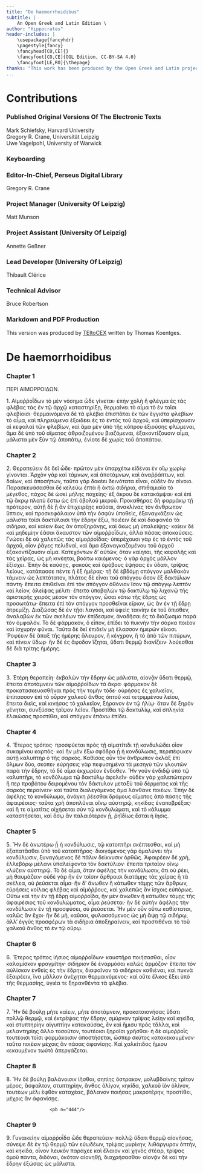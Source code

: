 ```yaml
---
title: "De haemorrhoidibus"
subtitle: |
	An Open Greek and Latin Edition \ 
author: "Hippocrates"
header-includes: | 
	\usepackage{fancyhdr}
	\pagestyle{fancy}
	\fancyhead[CO,CE]{}
	\fancyfoot[CO,CE]{OGL Edition, CC-BY-SA 4.0}
	\fancyfoot[LE,RO]{\thepage}
thanks: "This work has been produced by the Open Greek and Latin project through the help of volunteers. See contributions for details."
...
```


# Contributions


### Published Original Versions Of The Electronic Texts

Mark Schiefsky, Harvard University  
Gregory R. Crane, Universität Leipzig  
Uwe Vagelpohl, University of Warwick  
  
### Keyboarding

### Editor-In-Chief, Perseus Digital Library

Gregory R. Crane  
  
### Project Manager (University Of Leipzig)

Matt Munson  
  
### Project Assistant (University Of Leipzig)

Annette Geßner  
  
### Lead Developer (University Of Leipzig)

Thibault Clérice  
  
### Technical Advisor

Bruce Robertson  
  
### Markdown and PDF Production

This version was produced by [TEItoCEX](https://github.com/ThomasK81/TEItoCEX) written by Thomas Koentges.

# De haemorrhoidibus

### Chapter 1

<head>ΠΕΡΙ ΑΙΜΟΡΡΟΙΔΩΝ.</head>
                    <p>1. Αἱμοῤῥοΐδων τὸ μὲν νόσημα ὧδε γίνεται· ἐπὴν χολὴ ἢ φλέγμα <lb/>ἐς τὰς
                        φλέβας τὰς ἐν τῷ ἀρχῷ καταστηρίξῃ, θερμαίνει τὸ αἷμα τὸ <lb/>ἐν τοῖσι
                        φλεβίοισι· θερμαινόμενα δὲ τὰ φλέβια ἐπισπᾶται ἐκ τῶν <lb/>ἔγγιστα φλεβίων
                        τὸ αἷμα, καὶ πληρεύμενα ἐξοιδέει ἐς τὸ ἐντὸς τοῦ <lb/>ἀρχοῦ, καὶ
                        ὑπερίσχουσιν αἱ κεφαλαὶ τῶν φλεβίων, καὶ ἅμα μὲν ὑπὸ <lb/>τῆς κόπρου
                        ἐξιούσης φλώμεναι, ἅμα δὲ ὑπὸ τοῦ αἵματος ἀθροιζομένου <lb/>βιαζόμεναι,
                        ἐξακοντίζουσιν αἷμα, μάλιστα μὲν ξὺν τῷ ἀποπάτῳ, <lb/>ἐνίοτε δὲ χωρὶς τοῦ
                        ἀποπάτου. </p>


### Chapter 2

<p>2. Θεραπεύειν δὲ δεῖ ὧδε· πρῶτον μὲν ὑπαρχέτω εἰδέναι ἐν οἵῳ <lb/>χωρίῳ
                        γίνονται. Ἀρχὸν γὰρ καὶ τάμνων, καὶ ἀποτάμνων, καὶ ἀναῤῥάπτων, <lb/>καὶ
                        δαίων, καὶ ἀποσήπων, ταῦτα γὰρ δοκέει δεινότατα εἶναι, <lb/>οὐδὲν ἂν σίνοιο.
                        Παρασκευάσασθαι δὲ κελεύω ἑπτὰ ἢ ὀκτὼ σιδήρια, <lb/>σπιθαμιαῖα τὸ μέγεθος,
                        πάχος δὲ ὡσεὶ μήλης παχείης· ἐξ ἄκρου δὲ <lb/>κατακάμψαι· καὶ ἐπὶ τῷ ἄκρῳ
                        πλατὺ ἔστω ὡς ἐπὶ ὀβολοῦ μικροῦ. <lb/>Προκαθήρας δὴ φαρμάκῳ τῇ πρότερον,
                        αὐτῇ δὲ ᾗ ἂν ἐπιχειρέῃς <lb/>καῦσαι, ἀνακλίνας τὸν ἄνθρωπον ὕπτιον, καὶ
                        προσκεφάλαιον ὑπὸ τὴν <lb/>ὀσφὺν ὑποθεὶς, ἐξαναγκάζειν ὡς μάλιστα τοῖσι
                        δακτύλοισι τὴν ἕδρην <lb/>ἔξω, ποιέειν δὲ καὶ διαφανέα τὰ σιδήρια, καὶ
                        καίειν ἕως ἂν ἀποξηράνῃς, <lb/>καὶ ὅκως μὴ ὑπαλείψῃς· καίειν δὲ καὶ μηδεμίην
                        ἐᾶσαι <lb/>ἄκαυστον τῶν αἱμοῤῥοΐδων, ἀλλὰ πάσας ἀποκαύσεις. Γνώσει δὲ οὐ <pb n="438"/> χαλεπῶς τὰς αἱμοῤῥοΐδας· ὑπερέχουσι γὰρ ἐς τὸ ἐντὸς τοῦ ἀρχοῦ,
                        <lb/>οἷον ῥᾶγες πελιδναὶ, καὶ ἅμα ἐξαναγκαζομένου τοῦ ἀρχοῦ ἐξακοντίζουσιν
                        <lb/>αἷμα. Κατεχόντων δ’ αὐτῶν, ὅταν καίηται, τῆς κεφαλῆς καὶ <lb/>τὰς
                        χεῖρας, ὡς μὴ κινέηται, βοάτω καιόμενος· ὁ γὰρ ἀρχὸς μᾶλλον <lb/>ἐξίσχει.
                        Ἐπὴν δὲ καύσῃς, φακοὺς καὶ ὀρόβους ἑψήσας ἐν ὕδατι, τρίψας <lb/>λείους,
                        κατάπασσε πέντε ἢ ἓξ ἡμέρας· τῇ δὲ ἑβδόμῃ σπόγγον <lb/>μαλθακὸν τάμνειν ὡς
                        λεπτότατον, πλάτος δὲ εἶναι τοῦ σπόγγου ὅσον <lb/>ἓξ δακτύλων πάντη· ἔπειτα
                        ἐπιθεῖναι ἐπὶ τὸν σπόγγον ὀθόνιον ἴσον <lb/>τῷ σπόγγῳ λεπτὸν καὶ λεῖον,
                        ἀλείψας μέλιτι· ἔπειτα ὑποβαλὼν τῷ <lb/>δακτύλῳ τῷ λιχανῷ τῆς ἀριστερῆς
                        χειρὸς μέσον τὸν σπόγγον, ὦσαι <lb/>κάτω τῆς ἕδρης ὡς προσωτάτω· ἔπειτα ἐπὶ
                        τὸν σπόγγον προσθεῖναι <lb/>εἴριον, ὡς ἂν ἐν τῇ ἕδρῃ ἀτρεμίζῃ. Διαζώσας δὲ
                        ἐν τῇσι λαγόσι, καὶ <lb/>ὑφεὶς ταινίην ἐκ τοῦ ὄπισθεν, ἀναλαβὼν ἐκ τῶν
                        σκελέων τὸν ἐπίδεσμον, <lb/>ἀναδῆσαι ἐς τὸ διάζωσμα παρὰ τὸν ὀμφαλόν. Τὸ δὲ
                        φάρμακον, <lb/>ὃ εἶπον, ἐπίδει τὸ πυκνὴν τὴν σάρκα ποιέον καὶ ἰσχυρὴν φῦναι.
                        <lb/>Ταῦτα δὲ δεῖ ἐπιδεῖν μὴ ἔλασσον ἡμερῶν εἴκοσι. Ῥοφέειν δὲ ἅπαξ <lb/>τῆς
                        ἡμέρης ἄλευρον, ἢ κέγχρον, ἢ τὸ ἀπὸ τῶν πιτύρων, καὶ πίνειν <lb/>ὕδωρ· ἣν δὲ
                        ἐς ἄφοδον ἵζηται, ὕδατι θερμῷ διανίζειν· λούεσθαι δὲ διὰ <lb/>τρίτης ἡμέρης.
                    </p>


### Chapter 3

<p>3. Ἑτέρη θεραπείη· ἐκβαλὼν τὴν ἕδρην ὡς μάλιστα, αἰονᾷν <lb/>ὕδατι θερμῷ,
                        ἔπειτα ἀποτάμνειν τῶν αἱμοῤῥοΐδων τὰ ἄκρα· φάρμακον <lb/>δὲ
                        προκατασκευασθῆναι πρὸς τὴν τομὴν τόδε· οὐρήσας ἐς χαλκεῖον, <lb/>ἐπίπασσον
                        ἐπὶ τὸ οὖρον χαλκοῦ ἄνθος ὀπτοῦ καὶ τετριμμένου <lb/>λείου, ἔπειτα διεὶς,
                        καὶ κινήσας τὸ χαλκεῖον, ξήρανον ἐν τῷ ἡλίῳ· <lb/>ὅταν δὲ ξηρὸν γένηται,
                        συνξύσας τρῖψον λεῖον. Προστίθει τῷ δακτυλίῳ, <pb n="440"/> καὶ σπληνία
                        ἐλαιώσας προστίθει, καὶ σπόγγον ἐπάνω <lb/>ἐπίδει. </p>


### Chapter 4

<p>4. Ἕτερος τρόπος· προσφύεται πρὸς τῇ αἱματίτιδι τῇ κονδυλώδει <lb/>οἷον
                        συκαμίνου καρπός· καὶ ἢν μὲν ἔξω σφόδρα ᾖ ἡ κονδύλωσις, <lb/>περιπέφυκεν
                        αὐτῇ καλυπτὴρ ὁ τῆς σαρκός. Καθίσας οὖν τὸν ἄνθρωπον <lb/>ὀκλὰξ ἐπὶ ὅλμων
                        δύο, σκόπει· εὑρήσεις γὰρ πεφυσημένα τὰ <lb/>μεσηγὺ τῶν γλουτῶν παρὰ τὴν
                        ἕδρην, τὸ δὲ αἷμα ἐκχωρέον ἔνδοθεν. <lb/>Ἢν γοῦν ἐνδιδῷ ὑπὸ τῷ καλυπτῆρι, τὸ
                        κονδύλωμα τῷ δακτύλῳ ἀφελεῖν· <lb/>οὐδὲν γὰρ χαλεπώτερον ἤ περ προβάτου
                        δειρομένου τὸν δάκτυλον <lb/>μεταξὺ τοῦ δέρματος καὶ τῆς σαρκὸς περαίνειν·
                        καὶ ταῦτα διαλεγόμενος <lb/>ἅμα λάνθανε ποιέων. Ἐπὴν δὲ ἀφέλῃς τὸ κονδύλωμα,
                        <lb/>ἀνάγκη ῥέεσθαι δρόμους αἵματος ἀπὸ πάσης τῆς ἀφαιρέσιος· ταῦτα <lb/>χρὴ
                        ἀποπλῦναι οἴνῳ αὐστηρῷ, κηκίδας ἐναποβρέξας· καὶ ἥ τε αἱματῖτις
                        <lb/>οἰχήσεται σὺν τῷ κονδυλώματι, καὶ τὸ κάλυμμα καταστήσεται, <lb/>καὶ ὅσῳ
                        ἂν παλαιότερον ᾖ, ῥηϊδίως ἔσται ἡ ἴησις. </p>


### Chapter 5

<p>5. Ἢν δὲ ἀνωτέρω ᾖ ἡ κονδύλωσις, τῷ κατοπτῆρι σκέπτεσθαι, <lb/>καὶ μὴ
                        ἐξαπατᾶσθαι ὑπὸ τοῦ κατοπτῆρος· διοιγόμενος γὰρ ὁμαλύνει <lb/>τὴν
                        κονδύλωσιν, ξυναγόμενος δὲ πάλιν δείκνυσιν ὀρθῶς. Ἀφαιρέειν δὲ <lb/>χρὴ,
                        ἑλλεβόρῳ μέλανι ὑπαλείφοντα τὸν δακτύλιον· ἔπειτα τριταῖον <lb/>οἴνῳ κλύζειν
                        αὐστηρῷ. Τὸ δὲ αἷμα, ὅταν ἀφέλῃς τὴν κονδύλωσιν, <lb/>ὅτι οὐ ῥέει, μὴ
                        θαυμάζειν· οὐδὲ γὰρ ἢν ἐν τοῖσιν ἄρθροισι διατάμῃς <lb/>τὰς χεῖρας ἢ τὰ
                        σκέλεα, οὐ ῥεύσεται αἷμα· ἢν δ’ ἄνωθεν ἢ κάτωθεν <lb/>τάμῃς τῶν ἄρθρων,
                        εὑρήσεις κοίλας φλέβας καὶ αἱμόῤῥους, καὶ χαλεπῶς <pb n="442"/> ἂν ἴσχοις
                        εὐπόρως. Οὕτω καὶ τὴν ἐν τῇ ἕδρῃ αἱμοῤῥοΐδα, ἢν <lb/>μὲν ἄνωθεν ἢ κάτωθεν
                        τάμῃς τῆς ἀφαιρέσιος τοῦ κονδυλώματος, <lb/>αἷμα ῥεύσεται· ἢν δὲ αὐτὴν
                        ἀφέλῃς τὴν κονδύλωσιν ἐν τῇ προσφύσει, <lb/>οὐ ῥεύσεται. Ἢν μὲν οὖν οὕτω
                        καθίσταται, καλῶς ἂν ἔχοι· ἢν <lb/>δὲ μὴ, καῦσαι, φυλασσόμενος ὡς μὴ ἅψῃ τῷ
                        σιδήρῳ, ἀλλ’ ἐγγὺς <lb/>προσφέρων τὰ σιδήρια ἀποξηραίνειν, καὶ προστιθέναι
                        τὸ τοῦ χαλκοῦ <lb/>ἄνθος τὸ ἐν τῷ οὔρῳ. </p>


### Chapter 6

<p>6. Ἕτερος τρόπος ἰήσιος αἱμοῤῥοΐδων· καυστῆρα ποιήσασθαι, <lb/>οἷον
                        καλαμίσκον φραγμίτην· σιδήριον δὲ ἐναρμόσαι καλῶς ἁρμόζον· <lb/>ἔπειτα τὸν
                        αὐλίσκον ἐνθεὶς ἐς τὴν ἕδρην, διαφαῖνον τὸ σιδήριον καθιέναι, <lb/>καὶ πυκνὰ
                        ἐξαιρέειν, ἵνα μᾶλλον ἀνέχηται θερμαινόμενος· <lb/>καὶ οὔτε ἕλκος ἕξει ὑπὸ
                        τῆς θερμασίης, ὑγιέα τε ξηρανθέντα τὰ <lb/>φλέβια. </p>


### Chapter 7

<p>7. Ἢν δὲ βούλῃ μήτε καίειν, μήτε ἀποτάμνειν, προκαταιονήσας <lb/>ὕδατι πολλῷ
                        θερμῷ, καὶ ἐκτρέψας τὴν ἕδρην, σμύρναν τρίψας <lb/>λείην καὶ κηκίδα, καὶ
                        στυπτηρίην αἰγυπτίην κατακαύσας, ἓν καὶ <lb/>ἥμισυ πρὸς τἄλλα, καὶ
                        μελαντηρίης ἄλλο τοσοῦτον, τουτέοισι ξηροῖσι <lb/>χρῆσθαι· ἡ δὲ αἱμοῤῥοῒς
                        τουτέοισι τοῖσι φαρμάκοισιν ἀποστήσεται, <lb/>ὥσπερ σκύτος κατακεκαυμένον·
                        ταῦτα ποιέειν μέχοις ἂν <lb/>πάσας ἀφανίσῃς. Καὶ χαλκίτιδος ἥμισυ κεκαυμένον
                        τωὐτὸ <lb/>ἀπεργάζεται. </p>


### Chapter 8

<p>8. Ἢν δὲ βούλῃ βαλάνοισιν ἰῆσθαι, σηπίης ὄστρακον, μολυβδαίνης <lb/>τρίτον
                        μέρος, ἄσφαλτον, στυπτηρίην, ἄνθος ὀλίγον, κηκίδα, <lb/>χαλκοῦ ἰὸν ὀλίγον,
                        τουτέων μέλι ἑφθὸν καταχέας, βάλανον ποιήσας <lb/>μακροτέρην, προστίθει,
                        μέχρις ἂν ἀφανίσῃς.</p>

                    <pb n="444"/>


### Chapter 9

<p>9. Γυναικείην αἱμοῤῥοΐδα ὧδε θεραπεύειν· πολλῷ ὕδατι θερμῷ <lb/>αἰονήσας,
                        σύνεψε δὲ ἐν τῷ θερμῷ τῶν εὐωδέων, τρίψας μυρίκην, <lb/>λιθάργυρον ὀπτὴν,
                        καὶ κηκίδα, οἶνον λευκὸν παράχεε καὶ ἔλαιον καὶ <lb/>χηνὸς στέαρ, τρίψας
                        ὁμοῦ πάντα, διδόναι, ὁκόταν αἰονηθῇ, διαχρήσασθαι· <lb/>αἰονᾷν δὲ καὶ τὴν
                        ἕδρην ἐξώσας ὡς μάλιστα. </p>

